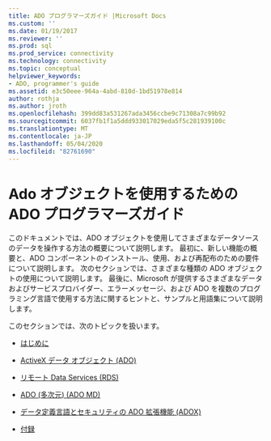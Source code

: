 ```yaml
---
title: ADO プログラマーズガイド |Microsoft Docs
ms.custom: ''
ms.date: 01/19/2017
ms.reviewer: ''
ms.prod: sql
ms.prod_service: connectivity
ms.technology: connectivity
ms.topic: conceptual
helpviewer_keywords:
- ADO, programmer's guide
ms.assetid: e3c50eee-964a-4abd-810d-1bd51978e814
author: rothja
ms.author: jroth
ms.openlocfilehash: 399dd83a531267ada3456ccbe9c71308a7c99b92
ms.sourcegitcommit: 6037fb1f1a5ddd933017029eda5f5c281939100c
ms.translationtype: MT
ms.contentlocale: ja-JP
ms.lasthandoff: 05/04/2020
ms.locfileid: "82761690"
---
```

# <a name="ado-programmers-guide-for-using-ado-objects"></a>Ado オブジェクトを使用するための ADO プログラマーズガイド
このドキュメントでは、ADO オブジェクトを使用してさまざまなデータソースのデータを操作する方法の概要について説明します。 最初に、新しい機能の概要と、ADO コンポーネントのインストール、使用、および再配布のための要件について説明します。 次のセクションでは、さまざまな種類の ADO オブジェクトの使用について説明します。 最後に、Microsoft が提供するさまざまなデータおよびサービスプロバイダー、エラーメッセージ、および ADO を複数のプログラミング言語で使用する方法に関するヒントと、サンプルと用語集について説明します。

 このセクションでは、次のトピックを扱います。

-   [はじめに](../../ado/guide/ado-introduction.md)

-   [ActiveX データ オブジェクト (ADO)](../../ado/guide/data/activex-data-objects-ado.md)

-   [リモート Data Services (RDS)](../../ado/guide/remote-data-service/remote-data-service-rds.md)

-   [ADO (多次元) (ADO MD)](../../ado/guide/multidimensional/ado-multidimensional-ado-md.md)

-   [データ定義言語とセキュリティの ADO 拡張機能 (ADOX)](../../ado/guide/extensions/ado-extensions-for-data-definition-language-and-security-adox.md)

-   [付録](../../ado/guide/appendixes/ado-appendixes.md)
